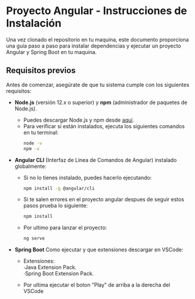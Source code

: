 # Proyecto Angular - Instrucciones de Instalación

Una vez clonado el repositorio en tu maquina, este documento proporciona una guía paso a paso para instalar dependencias y ejecutar un proyecto Angular y Spring Boot en tu maquina.

## Requisitos previos

Antes de comenzar, asegúrate de que tu sistema cumple con los siguientes requisitos:

- **Node.js** (versión 12.x o superior) y **npm** (administrador de paquetes de Node.js).
  - Puedes descargar Node.js y npm desde [aquí](https://nodejs.org/).
  - Para verificar si están instalados, ejecuta los siguientes comandos en tu terminal:
    ```bash
    node -v
    npm -v
    ```
- **Angular CLI** (Interfaz de Línea de Comandos de Angular) instalado globalmente:
  - Si no lo tienes instalado, puedes hacerlo ejecutando:
    ```bash
    npm install -g @angular/cli
    ```

  - Si te salen errores en el proyecto angular despues de seguir estos pasos prueba lo siguiente:
    ```bash
    npm install
    ```

  - Por ultimo para lanzar el proyecto:
    ```bash
    ng serve
    ```

- **Spring Boot** Como ejecutar y que extensiones descargar en VSCode:
  - Extensiones: <br>
    ·Java Extension Pack. <br>
    ·Spring Boot Extension Pack. <br>

  - Por ultima ejecutar el boton "Play" de arriba a la derecha del VSCode




